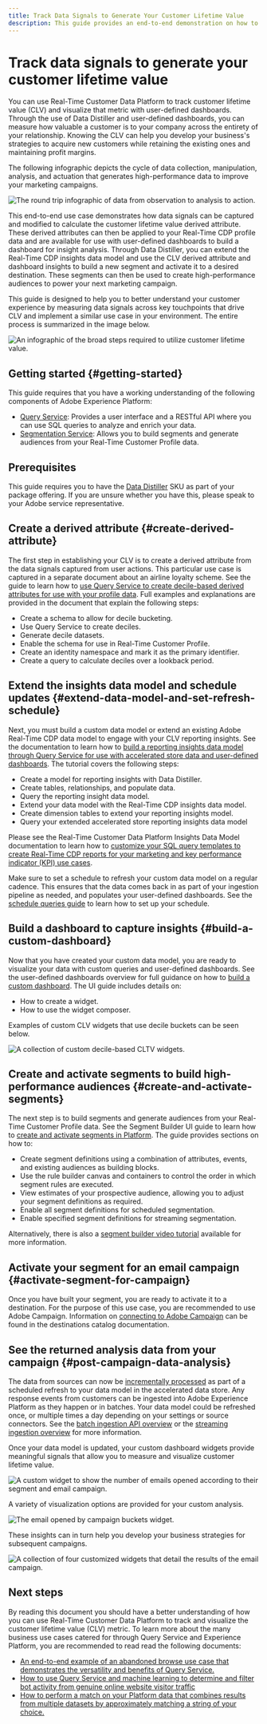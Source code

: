 ```yaml
---
title: Track Data Signals to Generate Your Customer Lifetime Value
description: This guide provides an end-to-end demonstration on how to use Data Distiller and user-defined dashboards with Real-Time Customer Data Platform to measure and visualize customer lifetime value.
---
```

# Track data signals to generate your customer lifetime value

You can use Real-Time Customer Data Platform to track customer lifetime value (CLV) and visualize that metric with user-defined dashboards. Through the use of Data Distiller and user-defined dashboards, you can measure how valuable a customer is to your company across the entirety of your relationship. Knowing the CLV can help you develop your business's strategies to acquire new customers while retaining the existing ones and maintaining profit margins.

The following infographic depicts the cycle of data collection, manipulation, analysis, and actuation that generates high-performance data to improve your marketing campaigns.

![The round trip infographic of data from observation to analysis to action.](../images/use-cases/infographic-use-case-cycle.png)

This end-to-end use case demonstrates how data signals can be captured and modified to calculate the customer lifetime value derived attribute. These derived attributes can then be applied to your Real-Time CDP profile data and are available for use with user-defined dashboards to build a dashboard for insight analysis. Through Data Distiller, you can extend the Real-Time CDP insights data model and use the CLV derived attribute and dashboard insights to build a new segment and activate it to a desired destination. These segments can then be used to create high-performance audiences to power your next marketing campaign.

This guide is designed to help you to better understand your customer experience by measuring data signals across key touchpoints that drive CLV and implement a similar use case in your environment. The entire process is summarized in the image below.

![An infographic of the broad steps required to utilize customer lifetime value.](../images/use-cases/implementation-steps.png)

## Getting started {#getting-started}

This guide requires that you have a working understanding of the following components of Adobe Experience Platform:

* [Query Service](../home.md): Provides a user interface and a RESTful API where you can use SQL queries to analyze and enrich your data. 
* [Segmentation Service](../../segmentation/home.md): Allows you to build segments and generate audiences from your Real-Time Customer Profile data.

## Prerequisites

This guide requires you to have the [Data Distiller](../data-distiller/overview.md) SKU as part of your package offering. If you are unsure whether you have this, please speak to your Adobe service representative.

## Create a derived attribute {#create-derived-attribute}

The first step in establishing your CLV is to create a derived attribute from the data signals captured from user actions. This particular use case is captured in a separate document about an airline loyalty scheme. See the guide to learn how to [use Query Service to create decile-based derived attributes for use with your profile data](help/query-service/use-cases/deciles-use-case.md). Full examples and explanations are provided in the document that explain the following steps:

* Create a schema to allow for decile bucketing.
* Use Query Service to create deciles.
* Generate decile datasets.
* Enable the schema for use in Real-Time Customer Profile.
* Create an identity namespace and mark it as the primary identifier.
* Create a query to calculate deciles over a lookback period.

## Extend the insights data model and schedule updates {#extend-data-model-and-set-refresh-schedule}

Next, you must build a custom data model or extend an existing Adobe Real-Time CDP data model to engage with your CLV reporting insights. See the documentation to learn how to [build a reporting insights data model through Query Service for use with accelerated store data and user-defined dashboards](../data-distiller/query-accelerated-store/reporting-insights-data-model.md#build-a-reporting-insights-data-model). The tutorial covers the following steps:

* Create a model for reporting insights with Data Distiller.
* Create tables, relationships, and populate data.
* Query the reporting insight data model.
* Extend your data model with the Real-Time CDP insights data model.
* Create dimension tables to extend your reporting insights model.
* Query your extended accelerated store reporting insights data model

Please see the Real-Time Customer Data Platform Insights Data Model documentation to learn how to [customize your SQL query templates to create Real-Time CDP reports for your marketing and key performance indicator (KPI) use cases](../../dashboards/cdp-insights-data-model.md).

Make sure to set a schedule to refresh your custom data model on a regular cadence. This ensures that the data comes back in as part of your ingestion pipeline as needed, and populates your user-defined dashboards. See the [schedule queries guide](../ui/query-schedules.md#create-schedule) to learn how to set up your schedule.

## Build a dashboard to capture insights {#build-a-custom-dashboard}

Now that you have created your custom data model, you are ready to visualize your data with custom queries and user-defined dashboards. See the user-defined dashboards overview for full guidance on how to [build a custom dashboard](../../dashboards/user-defined-dashboards.md). The UI guide includes details on:

* How to create a widget.
* How to use the widget composer.

Examples of custom CLV widgets that use decile buckets can be seen below.

![A collection of custom decile-based CLTV widgets.](../images/use-cases/deciles-user-defined-dashboard.png)

## Create and activate segments to build high-performance audiences {#create-and-activate-segments}

The next step is to build segments and generate audiences from your Real-Time Customer Profile data. See the Segment Builder UI guide to learn how to [create and activate segments in Platform](../../segmentation/ui/segment-builder.md). The guide provides sections on how to:

* Create segment definitions using a combination of attributes, events, and existing audiences as building blocks.
* Use the rule builder canvas and containers to control the order in which segment rules are executed.
* View estimates of your prospective audience, allowing you to adjust your segment definitions as required.
* Enable all segment definitions for scheduled segmentation.
* Enable specified segment definitions for streaming segmentation.

Alternatively, there is also a [segment builder video tutorial](https://experienceleague.adobe.com/docs/platform-learn/tutorials/segments/create-segments.html) available for more information.

## Activate your segment for an email campaign {#activate-segment-for-campaign}

Once you have built your segment, you are ready to activate it to a destination. For the purpose of this use case, you are recommended to use Adobe Campaign. Information on [connecting to Adobe Campaign](../../destinations/catalog/email-marketing/adobe-campaign.md) can be found in the destinations catalog documentation.

## See the returned analysis data from your campaign {#post-campaign-data-analysis} 

The data from sources can now be [incrementally processed](../essential-concepts/incremental-load.md) as part of a scheduled refresh to your data model in the accelerated data store. Any response events from customers can be ingested into Adobe Experience Platform as they happen or in batches. Your data model could be refreshed once, or multiple times a day depending on your settings or source connectors. See the [batch ingestion API overview](../../ingestion/batch-ingestion/api-overview.md) or the [streaming ingestion overview](../../ingestion/streaming-ingestion/overview.md) for more information. 

Once your data model is updated, your custom dashboard widgets provide meaningful signals that allow you to measure and visualize customer lifetime value.

![A custom widget to show the number of emails opened according to their segment and email campaign.](../images/use-cases/post-activation-and-email-response-kpis.png)

A variety of visualization options are provided for your custom analysis. 

![The email opened by campaign buckets widget.](../images/use-cases/email-opened-by-campaign-buckets.png)

These insights can in turn help you develop your business strategies for subsequent campaigns.

![A collection of four customized widgets that detail the results of the email campaign.](../images/use-cases/example-widgets.png)

## Next steps 

By reading this document you should have a better understanding of how you can use Real-Time Customer Data Platform to track and visualize the customer lifetime value (CLV) metric. To learn more about the many business use cases catered for through Query Service and Experience Platform, you are recommended to read read the following documents:

* [An end-to-end example of an abandoned browse use case that demonstrates the versatility and benefits of Query Service.](./abandoned-browse.md)
* [How to use Query Service and machine learning to determine and filter bot activity from genuine online website visitor traffic](./bot-filtering.md)
* [How to perform a match on your Platform data that combines results from multiple datasets by approximately matching a string of your choice.](./fuzzy-match.md)

<!-- "Data signals are actions taken by consumers while online that offer clues about intent that can be acted upon. This includes anything from visiting a website to filling out a change of address or clicking an ad."  -->

<!-- "Customer touchpoints are your brand's points of customer contact, from start to finish." -->
